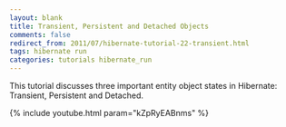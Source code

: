```yaml
---           
layout: blank
title: Transient, Persistent and Detached Objects
comments: false
redirect_from: 2011/07/hibernate-tutorial-22-transient.html
tags: hibernate run
categories: tutorials hibernate_run
---
```


This tutorial discusses three important entity object states in Hibernate: Transient, Persistent and Detached.

{% include youtube.html param="kZpRyEABnms" %}